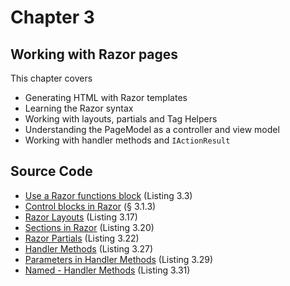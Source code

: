 # Chapter 3
## Working with Razor pages

This chapter covers
- Generating HTML with Razor templates
- Learning the Razor syntax
- Working with layouts, partials and Tag Helpers
- Understanding the PageModel as a controller and view model
- Working with handler methods and `IActionResult`

## Source Code

- [Use a Razor functions block](https://github.com/mikebrind/Razor-Pages-In-Action/tree/main/Chapter03/FunctionsBlockExample) (Listing 3.3)
- [Control blocks in Razor](https://github.com/mikebrind/Razor-Pages-In-Action/tree/main/Chapter03/ControlBlockExamples) (§ 3.1.3)
- [Razor Layouts](https://github.com/mikebrind/Razor-Pages-In-Action/tree/main/Chapter03/LayoutExample) (Listing 3.17)
- [Sections in Razor](https://github.com/mikebrind/Razor-Pages-In-Action/tree/main/Chapter03/SectionExample) (Listing 3.20)
- [Razor Partials](https://github.com/mikebrind/Razor-Pages-In-Action/tree/main/Chapter03/PartialExample) (Listing 3.22)
- [Handler Methods](https://github.com/mikebrind/Razor-Pages-In-Action/tree/main/Chapter03/HandlerMethodExample01) (Listing 3.27)
- [Parameters in Handler Methods](https://github.com/mikebrind/Razor-Pages-In-Action/tree/main/Chapter03/HandlerParameterExample) (Listing 3.29)
- [Named - Handler Methods](https://github.com/mikebrind/Razor-Pages-In-Action/tree/main/Chapter03/NamedHandlerMethodExample) (Listing 3.31)
